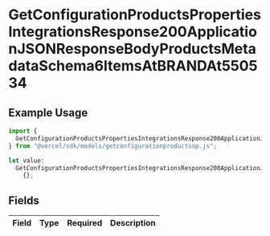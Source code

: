 # GetConfigurationProductsPropertiesIntegrationsResponse200ApplicationJSONResponseBodyProductsMetadataSchema6ItemsAtBRANDAt550534

## Example Usage

```typescript
import {
  GetConfigurationProductsPropertiesIntegrationsResponse200ApplicationJSONResponseBodyProductsMetadataSchema6ItemsAtBRANDAt550534,
} from "@vercel/sdk/models/getconfigurationproductsop.js";

let value:
  GetConfigurationProductsPropertiesIntegrationsResponse200ApplicationJSONResponseBodyProductsMetadataSchema6ItemsAtBRANDAt550534 =
    {};
```

## Fields

| Field       | Type        | Required    | Description |
| ----------- | ----------- | ----------- | ----------- |